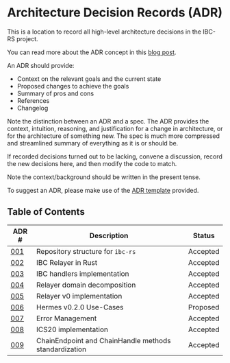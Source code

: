 # Architecture Decision Records (ADR)

This is a location to record all high-level architecture decisions in the IBC-RS project.

You can read more about the ADR concept in this [blog post](https://product.reverb.com/documenting-architecture-decisions-the-reverb-way-a3563bb24bd0#.78xhdix6t).

An ADR should provide:

- Context on the relevant goals and the current state
- Proposed changes to achieve the goals
- Summary of pros and cons
- References
- Changelog

Note the distinction between an ADR and a spec. The ADR provides the context, intuition, reasoning, and
justification for a change in architecture, or for the architecture of something
new. The spec is much more compressed and streamlined summary of everything as
it is or should be.

If recorded decisions turned out to be lacking, convene a discussion, record the new decisions here, and then modify the code to match.

Note the context/background should be written in the present tense.

To suggest an ADR, please make use of the [ADR template](./adr-template.md) provided.

## Table of Contents

| ADR \# | Description | Status |
| ------ | ----------- | ------ |
| [001](./adr-001-repo.md) | Repository structure for `ibc-rs` | Accepted    |
| [002](./adr-002-ibc-relayer.md) | IBC Relayer in Rust | Accepted |
| [003](./adr-003-handler-implementation.md) | IBC handlers implementation | Accepted |
| [004](./adr-004-relayer-domain-decomposition.md) | Relayer domain decomposition | Accepted |
| [005](./adr-005-relayer-v0-implementation.md) | Relayer v0 implementation | Accepted |
| [006](./adr-006-hermes-v0.2-usecases.md) | Hermes v0.2.0 Use-Cases | Proposed |
| [007](./adr-007-error.md) | Error Management | Accepted |
| [008](./adr-008-ics20-implementation.md)         | ICS20 implementation              | Accepted |
| [009](./adr-009-chain-endpoint-handle-standardization.md) | ChainEndpoint and ChainHandle methods standardization | Accepted |
